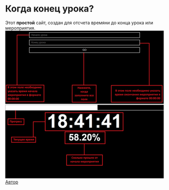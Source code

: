 # Когда конец урока?

Этот **простой** сайт, создан для отсчета времяни до конца урока или мероприятия. 
![Начальная страница](/1.png)
![Главная страница](/2.png)
[Автор](https://vk.com/zonaexe)
